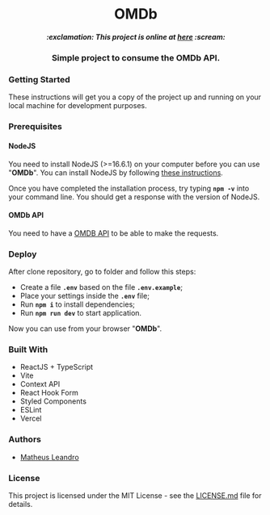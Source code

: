 <h1 align="center">
  OMDb
</h1>

<h5 align="center">:exclamation: This project is online at <a href="https://omdb-delta.vercel.app/">here</a> :scream:</h5>

<h3 align="center">
  Simple project to consume the OMDb API.
</h3>

<h3>Getting Started</h3>

These instructions will get you a copy of the project up and running on your local machine for development purposes.

<h3>Prerequisites</h3>

<h4>NodeJS</h4>

You need to install NodeJS (>=16.6.1) on your computer before you can use "**OMDb**". You can install NodeJS by following <a href="https://nodejs.org/en/download/package-manager/">these instructions</a>.

Once you have completed the installation process, try typing **```npm -v```** into your command line. You should get a response with the version of NodeJS.

<h4>OMDb API</h4>

You need to have a <a href="https://omdbapi.com/apikey.aspx">OMDB API</a> to be able to make the requests.

<h3>Deploy</h3>

After clone repository, go to folder and follow this steps:

- Create a file **`.env`** based on the file **`.env.example`**;
- Place your settings inside the **`.env`** file;
- Run **`npm i`** to install dependencies;
- Run **`npm run dev`** to start application.

Now you can use from your browser "**OMDb**".

<h3>Built With</h3>

<ul>
  <li>ReactJS + TypeScript</li>
  <li>Vite</li>
  <li>Context API</li>
  <li>React Hook Form</li>
  <li>Styled Components</li>
  <li>ESLint</li>
  <li>Vercel</li>
</ul>

<h3>Authors</h3>

<ul>
  <li><a href="http://matheusleandro.com">Matheus Leandro</a></li>
</ul>

<h3>License</h3>

This project is licensed under the MIT License - see the <a href="https://github.com/matheusleandroo/reactjs-crud/blob/master/LICENSE">LICENSE.md</a> file for details.
